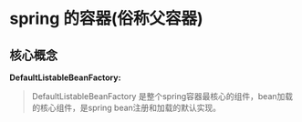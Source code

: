 # spring 的容器\(俗称父容器\)

## 核心概念

**DefaultListableBeanFactory:**
> DefaultListableBeanFactory 是整个spring容器最核心的组件，bean加载的核心组件，是spring bean注册和加载的默认实现。


